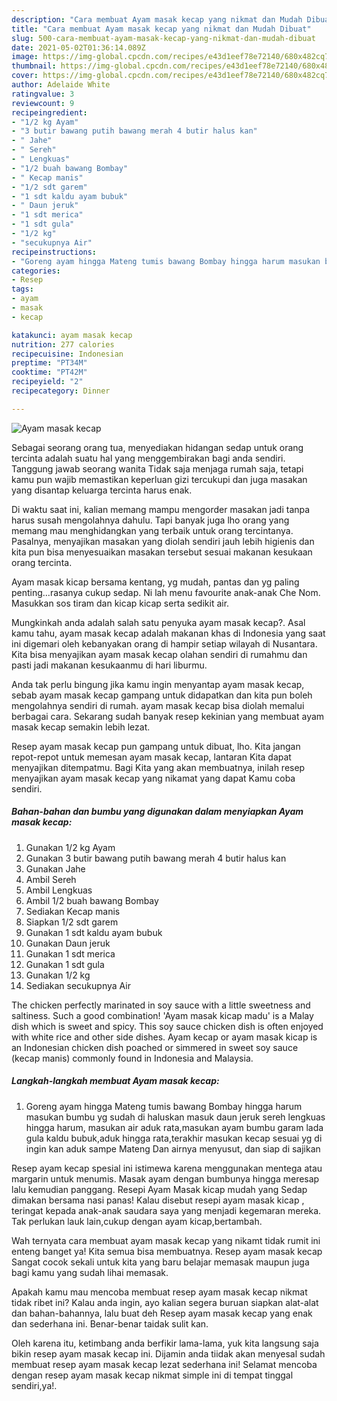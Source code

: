```yaml
---
description: "Cara membuat Ayam masak kecap yang nikmat dan Mudah Dibuat"
title: "Cara membuat Ayam masak kecap yang nikmat dan Mudah Dibuat"
slug: 500-cara-membuat-ayam-masak-kecap-yang-nikmat-dan-mudah-dibuat
date: 2021-05-02T01:36:14.089Z
image: https://img-global.cpcdn.com/recipes/e43d1eef78e72140/680x482cq70/ayam-masak-kecap-foto-resep-utama.jpg
thumbnail: https://img-global.cpcdn.com/recipes/e43d1eef78e72140/680x482cq70/ayam-masak-kecap-foto-resep-utama.jpg
cover: https://img-global.cpcdn.com/recipes/e43d1eef78e72140/680x482cq70/ayam-masak-kecap-foto-resep-utama.jpg
author: Adelaide White
ratingvalue: 3
reviewcount: 9
recipeingredient:
- "1/2 kg Ayam"
- "3 butir bawang putih bawang merah 4 butir halus kan"
- " Jahe"
- " Sereh"
- " Lengkuas"
- "1/2 buah bawang Bombay"
- " Kecap manis"
- "1/2 sdt garem"
- "1 sdt kaldu ayam bubuk"
- " Daun jeruk"
- "1 sdt merica"
- "1 sdt gula"
- "1/2 kg"
- "secukupnya Air"
recipeinstructions:
- "Goreng ayam hingga Mateng tumis bawang Bombay hingga harum masukan bumbu yg sudah di haluskan masuk daun jeruk sereh lengkuas hingga harum, masukan air aduk rata,masukan ayam bumbu garam lada gula kaldu bubuk,aduk hingga rata,terakhir masukan kecap sesuai yg di ingin kan aduk sampe Mateng Dan airnya menyusut, dan siap di sajikan"
categories:
- Resep
tags:
- ayam
- masak
- kecap

katakunci: ayam masak kecap 
nutrition: 277 calories
recipecuisine: Indonesian
preptime: "PT34M"
cooktime: "PT42M"
recipeyield: "2"
recipecategory: Dinner

---
```



![Ayam masak kecap](https://img-global.cpcdn.com/recipes/e43d1eef78e72140/680x482cq70/ayam-masak-kecap-foto-resep-utama.jpg)

Sebagai seorang orang tua, menyediakan hidangan sedap untuk orang tercinta adalah suatu hal yang menggembirakan bagi anda sendiri. Tanggung jawab seorang  wanita Tidak saja menjaga rumah saja, tetapi kamu pun wajib memastikan keperluan gizi tercukupi dan juga masakan yang disantap keluarga tercinta harus enak.

Di waktu  saat ini, kalian memang mampu mengorder masakan jadi tanpa harus susah mengolahnya dahulu. Tapi banyak juga lho orang yang memang mau menghidangkan yang terbaik untuk orang tercintanya. Pasalnya, menyajikan masakan yang diolah sendiri jauh lebih higienis dan kita pun bisa menyesuaikan masakan tersebut sesuai makanan kesukaan orang tercinta. 

Ayam masak kicap bersama kentang, yg mudah, pantas dan yg paling penting…rasanya cukup sedap. Ni lah menu favourite anak-anak Che Nom. Masukkan sos tiram dan kicap kicap serta sedikit air.

Mungkinkah anda adalah salah satu penyuka ayam masak kecap?. Asal kamu tahu, ayam masak kecap adalah makanan khas di Indonesia yang saat ini digemari oleh kebanyakan orang di hampir setiap wilayah di Nusantara. Kita bisa menyajikan ayam masak kecap olahan sendiri di rumahmu dan pasti jadi makanan kesukaanmu di hari liburmu.

Anda tak perlu bingung jika kamu ingin menyantap ayam masak kecap, sebab ayam masak kecap gampang untuk didapatkan dan kita pun boleh mengolahnya sendiri di rumah. ayam masak kecap bisa diolah memalui berbagai cara. Sekarang sudah banyak resep kekinian yang membuat ayam masak kecap semakin lebih lezat.

Resep ayam masak kecap pun gampang untuk dibuat, lho. Kita jangan repot-repot untuk memesan ayam masak kecap, lantaran Kita dapat menyajikan ditempatmu. Bagi Kita yang akan membuatnya, inilah resep menyajikan ayam masak kecap yang nikamat yang dapat Kamu coba sendiri.

<!--inarticleads1-->

##### Bahan-bahan dan bumbu yang digunakan dalam menyiapkan Ayam masak kecap:

1. Gunakan 1/2 kg Ayam
1. Gunakan 3 butir bawang putih bawang merah 4 butir halus kan
1. Gunakan  Jahe
1. Ambil  Sereh
1. Ambil  Lengkuas
1. Ambil 1/2 buah bawang Bombay
1. Sediakan  Kecap manis
1. Siapkan 1/2 sdt garem
1. Gunakan 1 sdt kaldu ayam bubuk
1. Gunakan  Daun jeruk
1. Gunakan 1 sdt merica
1. Gunakan 1 sdt gula
1. Gunakan 1/2 kg
1. Sediakan secukupnya Air


The chicken perfectly marinated in soy sauce with a little sweetness and saltiness. Such a good combination! &#39;Ayam masak kicap madu&#39; is a Malay dish which is sweet and spicy. This soy sauce chicken dish is often enjoyed with white rice and other side dishes. Ayam kecap or ayam masak kicap is an Indonesian chicken dish poached or simmered in sweet soy sauce (kecap manis) commonly found in Indonesia and Malaysia. 

<!--inarticleads2-->

##### Langkah-langkah membuat Ayam masak kecap:

1. Goreng ayam hingga Mateng tumis bawang Bombay hingga harum masukan bumbu yg sudah di haluskan masuk daun jeruk sereh lengkuas hingga harum, masukan air aduk rata,masukan ayam bumbu garam lada gula kaldu bubuk,aduk hingga rata,terakhir masukan kecap sesuai yg di ingin kan aduk sampe Mateng Dan airnya menyusut, dan siap di sajikan


Resep ayam kecap spesial ini istimewa karena menggunakan mentega atau margarin untuk menumis. Masak ayam dengan bumbunya hingga meresap lalu kemudian panggang. Resepi Ayam Masak kicap mudah yang Sedap dimakan bersama nasi panas! Kalau disebut resepi ayam masak kicap , teringat kepada anak-anak saudara saya yang menjadi kegemaran mereka. Tak perlukan lauk lain,cukup dengan ayam kicap,bertambah. 

Wah ternyata cara membuat ayam masak kecap yang nikamt tidak rumit ini enteng banget ya! Kita semua bisa membuatnya. Resep ayam masak kecap Sangat cocok sekali untuk kita yang baru belajar memasak maupun juga bagi kamu yang sudah lihai memasak.

Apakah kamu mau mencoba membuat resep ayam masak kecap nikmat tidak ribet ini? Kalau anda ingin, ayo kalian segera buruan siapkan alat-alat dan bahan-bahannya, lalu buat deh Resep ayam masak kecap yang enak dan sederhana ini. Benar-benar taidak sulit kan. 

Oleh karena itu, ketimbang anda berfikir lama-lama, yuk kita langsung saja bikin resep ayam masak kecap ini. Dijamin anda tiidak akan menyesal sudah membuat resep ayam masak kecap lezat sederhana ini! Selamat mencoba dengan resep ayam masak kecap nikmat simple ini di tempat tinggal sendiri,ya!.

